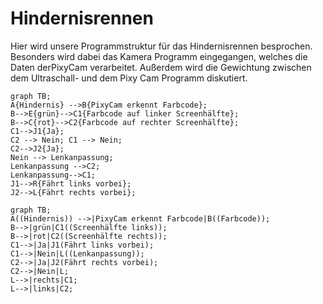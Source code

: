 # Hindernisrennen
Hier wird unsere Programmstruktur für das Hindernisrennen besprochen. Besonders wird dabei das Kamera Programm eingegangen, welches die Daten derPixyCam verarbeitet. Außerdem wird die Gewichtung zwischen dem Ultraschall- und dem Pixy Cam Programm diskutiert.

```mermaid
graph TB;
A{Hindernis} -->B{PixyCam erkennt Farbcode};
B-->E{grün}-->C1{Farbcode auf linker Screenhälfte};
B-->C{rot}-->C2{Farbcode auf rechter Screenhälfte};
C1-->J1{Ja};
C2 --> Nein; C1 --> Nein;
C2-->J2{Ja};
Nein --> Lenkanpassung;
Lenkanpassung -->C2;
Lenkanpassung-->C1;
J1-->R{Fährt links vorbei};
J2-->L{Fährt rechts vorbei};
```

```mermaid
graph TB;
A((Hindernis)) -->|PixyCam erkennt Farbcode|B((Farbcode));
B-->|grün|C1((Screenhälfte links));
B-->|rot|C2((Screenhälfte rechts));
C1-->|Ja|J1(Fährt links vorbei);
C1-->|Nein|L((Lenkanpassung));
C2-->|Ja|J2(Fährt rechts vorbei);
C2-->|Nein|L;
L-->|rechts|C1;
L-->|links|C2;
```
